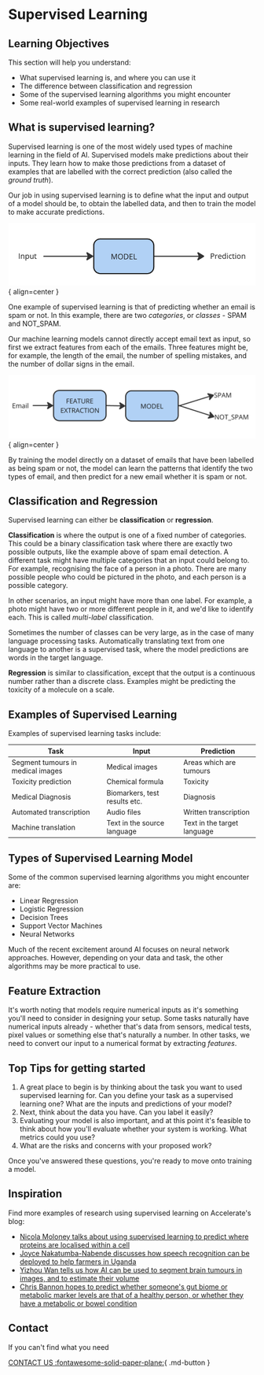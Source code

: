 # Supervised Learning

## Learning Objectives

This section will help you understand:

- What supervised learning is, and where you can use it
- The difference between classification and regression
- Some of the supervised learning algorithms you might encounter
- Some real-world examples of supervised learning in research


## What is supervised learning?

Supervised learning is one of the most widely used types of machine learning in the field of AI. Supervised models make predictions about their inputs. They learn how to make those predictions from a dataset of examples that are labelled with the correct prediction (also called the _ground truth_).

Our job in using supervised learning is to define what the input and output of a model should be, to obtain the labelled data, and then to train the model to make accurate predictions. 

![Supervised Learning](imgs/sup1.png){ align=center }

One example of supervised learning is that of predicting whether an email is spam or not. In this example, there are two _categories_, or _classes_ - SPAM and NOT_SPAM.

Our machine learning models cannot directly accept email text as input, so first we extract features from each of the emails. Three features might be, for example, the length of the email, the number of spelling mistakes, and the number of dollar signs in the email. 

![Spam Email Detection](imgs/sup2.png){ align=center }

By training the model directly on a dataset of emails that have been labelled as being spam or not, the model can learn the patterns that identify the two types of email, and then predict for a new email whether it is spam or not. 

## Classification and Regression

Supervised learning can either be **classification** or **regression**.

**Classification** is where the output is one of a fixed number of categories. This could be a binary classification task where there are exactly two possible outputs, like the example above of spam email detection. A different task might have multiple categories that an input could belong to. For example, recognising the face of a person in a photo. There are many possible people who could be pictured in the photo, and each person is a possible category. 

In other scenarios, an input might have more than one label. For example, a photo might have two or more different people in it, and we'd like to identify each. This is called _multi-label_ classification.

Sometimes the number of classes can be very large, as in the case of many language processing tasks. Automatically translating text from one language to another is a supervised task, where the model predictions are words in the target language. 

**Regression** is similar to classification, except that the output is a continuous number rather than a discrete class. Examples might be predicting the toxicity of a molecule on a scale. 

## Examples of Supervised Learning

Examples of supervised learning tasks include:

| Task | Input | Prediction |
| ---- | ----- | ------ |
| Segment tumours in medical images | Medical images | Areas which are tumours |
| Toxicity prediction | Chemical formula | Toxicity |
| Medical Diagnosis | Biomarkers, test results etc. | Diagnosis |
| Automated transcription | Audio files | Written transcription |
| Machine translation | Text in the source language | Text in the target language |


## Types of Supervised Learning Model

Some of the common supervised learning algorithms you might encounter are:

- Linear Regression
- Logistic Regression
- Decision Trees 
- Support Vector Machines
- Neural Networks

Much of the recent excitement around AI focuses on neural network approaches. However, depending on your data and task, the other algorithms may be more practical to use.

## Feature Extraction

It's worth noting that models require numerical inputs as it's something you'll need to consider in designing your setup. Some tasks naturally have numerical inputs already - whether that's data from sensors, medical tests, pixel values or something else that's naturally a number. In other tasks, we need to convert our input to a numerical format by extracting _features_. 


## Top Tips for getting started

1. A great place to begin is by thinking about the task you want to used supervised learning for. Can you define your task as a supervised learning one? What are the inputs and predictions of your model?
2. Next, think about the data you have. Can you label it easily?
3. Evaluating your model is also important, and at this point it's feasible to think about how you'll evaluate whether your system is working. What metrics could you use?
4. What are the risks and concerns with your proposed work?

Once you've answered these questions, you're ready to move onto training a model.


## Inspiration

Find more examples of research using supervised learning on Accelerate's blog:

- [Nicola Moloney talks about using supervised learning to predict where proteins are localised within a cell](https://acceleratescience.github.io/accelerate-spark%20data%20science%20residency/2021/06/24/NicolaMoloney-ML-for-parasitology.html)
- [Joyce Nakatumba-Nabende discusses how speech recognition can be deployed to help farmers in Uganda](https://acceleratescience.github.io/machine-learning/2024/01/08/how-can-we-use-ai-to-help-smallholder-farmers-in-uganda.html)
- [Yizhou Wan tells us how AI can be used to segment brain tumours in images, and to estimate their volume](https://acceleratescience.github.io/accelerate-spark-data-science-residency/2024/01/31/can-we-use-ai-to-better-treat-brain-cancer.html)
- [Chris Bannon hopes to predict whether someone's gut biome or metabolic marker levels are that of a healthy person, or whether they have a metabolic or bowel condition](https://acceleratescience.github.io/accelerate-spark-data-science-residency/machine-learning/2024/02/19/how-can-we-use-ai-to-advance-metabolic-medicine.html)

## Contact

If you can't find what you need

[CONTACT US :fontawesome-solid-paper-plane:](mailto:accelerate-mle@cst.cam.ac.uk){ .md-button }



